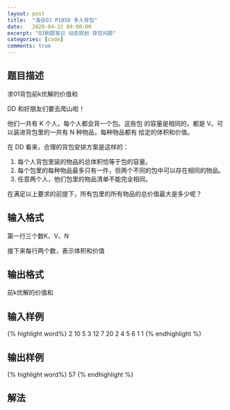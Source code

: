 ```yaml
---
layout: post
title:  "洛谷OJ P1858 多人背包"
date:   2020-04-22 09:00:00
excerpt: "OJ刷题笔记 动态规划 背包问题"
categories: [code]
comments: true
---
```


## 题目描述

求01背包前k优解的价值和

DD 和好朋友们要去爬山啦！

他们一共有 K 个人，每个人都会背一个包。这些包 的容量是相同的，都是 V。可以装进背包里的一共有 N 种物品，每种物品都有 给定的体积和价值。

在 DD 看来，合理的背包安排方案是这样的： 
1. 每个人背包里装的物品的总体积恰等于包的容量。 
2. 每个包里的每种物品最多只有一件，但两个不同的包中可以存在相同的物品。
3. 任意两个人，他们包里的物品清单不能完全相同。 

在满足以上要求的前提下，所有包里的所有物品的总价值最大是多少呢？

## 输入格式

第一行三个数K、V、N

接下来每行两个数，表示体积和价值

## 输出格式

前k优解的价值和

## 输入样例

{% highlight word%}
2 10 5
3 12
7 20
2 4
5 6
1 1
{% endhighlight %}

## 输出样例
{% highlight word%}
57
{% endhighlight %}

## 解法